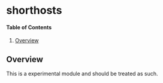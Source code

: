 # shorthosts

#### Table of Contents

1. [Overview](#overview)

## Overview

This is a experimental module and should be treated as such.


